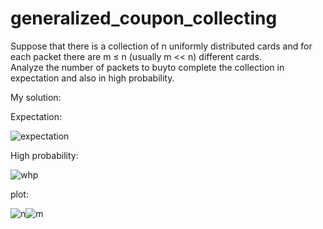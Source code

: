 # generalized_coupon_collecting

Suppose that there is a collection of n uniformly distributed cards and for each packet there are m ≤ n (usually m << n) different cards.  
Analyze the number of packets to buyto complete the collection in expectation and also in high probability.

My solution:

Expectation:

![expectation](https://user-images.githubusercontent.com/62892813/124184668-31d8dc00-daba-11eb-8547-c98519c5d190.JPG)

High probability:

![whp](https://user-images.githubusercontent.com/62892813/124184695-3c937100-daba-11eb-9221-410241ae4c7e.JPG)

plot:

![n](https://user-images.githubusercontent.com/62892813/124184710-42895200-daba-11eb-8bae-45cd59d5f498.png)![m](https://user-images.githubusercontent.com/62892813/124184714-4321e880-daba-11eb-9c26-b03686a80568.png)
